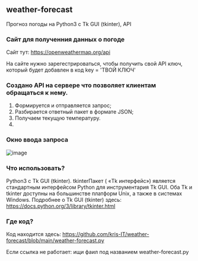 ## weather-forecast
Прогноз погоды на Python3 с Tk GUI (tkinter), API

### Сайт для полученния данных о погоде
Сайт тут:
https://openweathermap.org/api

На сайте нужно зарегестрироваться, чтобы получить свой API ключ, который будет добавлен в код
key = 'ТВОЙ КЛЮЧ'

### Создано API на сервере что позволяет клиентам обращаться к нему. 
1. Формируется и отправляется запрос;
2. Разбирается ответный пакет в формате JSON;
3. Получаем текущую температуру.
4. 
### Окно ввода запроса
![image](https://user-images.githubusercontent.com/69941258/120996702-3d710580-c78f-11eb-9b75-78966833c1f4.png)

### Что использовать?
 Python3 с Tk GUI (tkinter). 
tkinterПакет ( «Tk интерфейс») является стандартным интерфейсом Python для инструментария Tk GUI. 
Оба Tk и tkinter доступны на большинстве платформ Unix, а также в системах Windows.
Подробнее о Tk GUI (tkinter) здесь: https://docs.python.org/3/library/tkinter.html

### Где код?
Код находится здесь:
https://github.com/kris-IT/weather-forecast/blob/main/weather-forecast.py

Если ссылка не работает: 
ищи фаил под названием weather-forecast.py

